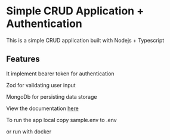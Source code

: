 # Simple CRUD Application + Authentication

This is a simple CRUD application built with Nodejs + Typescript

## Features

It implement bearer token for authentication

Zod for validating user input

MongoDb for persisting data storage

View the documentation [here](https://documenter.getpostman.com/view/8279131/2sA3dxDreT)

To run the app local copy sample.env to .env

or run with docker